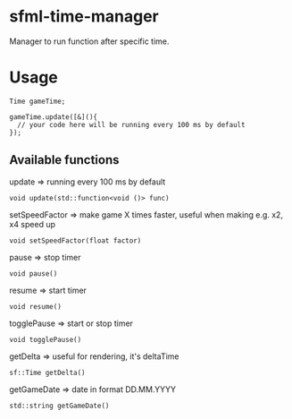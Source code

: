 # sfml-time-manager
Manager to run function after specific time.

# Usage
```
Time gameTime;

gameTime.update([&](){
  // your code here will be running every 100 ms by default
});

```
## Available functions

update => running every 100 ms by default
```
void update(std::function<void ()> func)
```

setSpeedFactor => make game X times faster, useful when making e.g. x2, x4 speed up
```
void setSpeedFactor(float factor)
```

pause => stop timer
```
void pause()
```

resume => start timer
```
void resume()
```

togglePause => start or stop timer
```  
void togglePause()
```

getDelta => useful for rendering, it's deltaTime
```
sf::Time getDelta()
```

getGameDate => date in format DD.MM.YYYY
```
std::string getGameDate()
```
